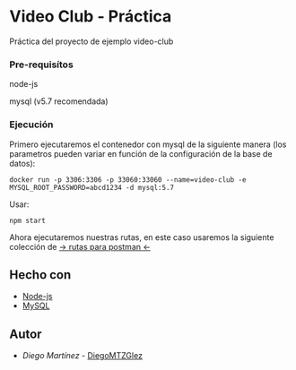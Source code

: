 # Video Club - Práctica

Práctica del proyecto de ejemplo video-club

### Pre-requisítos

node-js

mysql (v5.7 recomendada)

### Ejecución

Primero ejecutaremos el contenedor con mysql de la siguiente manera (los parametros pueden variar en función de la configuración de la base de datos):
```
docker run -p 3306:3306 -p 33060:33060 --name=video-club -e MYSQL_ROOT_PASSWORD=abcd1234 -d mysql:5.7
```

Usar:

```
npm start
```

Ahora ejecutaremos nuestras rutas, en este caso usaremos la siguiente colección de [-> rutas para postman <-](https://documenter.getpostman.com/view/29152984/2s9YR83YBS)

## Hecho con

  - [Node-js](https://nodejs.org/es)
  - [MySQL](https://www.mysql.com/)

## Autor

  - *Diego Martínez* -
    [DiegoMTZGlez](https://github.com/DiegoMTZGlz)